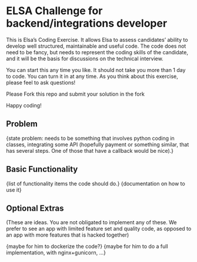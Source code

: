 # ELSA Challenge for backend/integrations developer

This is Elsa’s Coding Exercise. It allows Elsa to assess candidates’ ability to develop well structured, maintainable and useful code. The code does not need to be fancy, but needs to represent the coding skills of the candidate, and it will be the basis for discussions on the technical interview. 

You can start this any time you like. It should not take you more than 1 day to code. You can turn it in at any time. As you think about this exercise, please feel to ask questions!

Please Fork this repo and submit your solution in the fork

Happy coding!

## Problem 
{state problem: needs to be something that involves python coding in classes, integrating some API (hopefully payment or something similar, that has several steps. One of those that have a callback would be nice).}

## Basic Functionality

{list of functionality items the code should do.}
{documentation on how to use it}

## Optional Extras 

(These are ideas. You are not obligated to implement any of these. We prefer to see an app with limited feature set and quality code, as opposed to an app with more features that is hacked together)

{maybe for him to dockerize the code?}
{maybe for him to do a full implementation, with nginx+gunicorn, ...}